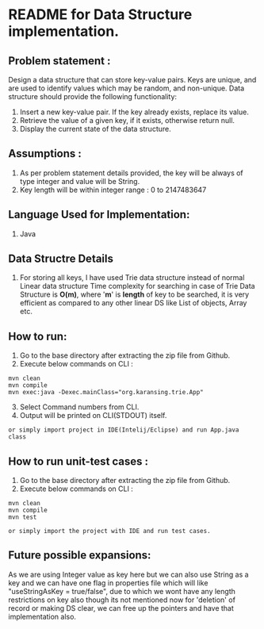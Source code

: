 # README for Data Structure implementation.

## Problem statement : 
Design a data structure that can store key-value pairs. Keys are unique, and are used to identify values which may be
random, and non-unique. Data structure should provide the following functionality:
1. Insert a new key-value pair. If the key already exists, replace its value.
2. Retrieve the value of a given key, if it exists, otherwise return null.
3. Display the current state of the data structure.


## Assumptions :
1. As per problem statement details provided, the key will be always of type integer and value will be String.
2. Key length will be within integer range : 0 to 2147483647  

## Language Used for Implementation:
1. Java

## Data Structre Details
1. For storing all keys, I have used Trie data structure instead of normal Linear data structure
 Time complexity for searching in case of Trie Data Structure is **O(m)**, where '**m**' is **length** of key to be searched, 
 it is very efficient as compared to any other linear DS like List of objects, Array etc.

## How to run:
1. Go to the base directory after extracting the zip file from Github.
2. Execute below commands on CLI :
```
mvn clean
mvn compile
mvn exec:java -Dexec.mainClass="org.karansing.trie.App"
```
3. Select Command numbers from CLI.
4. Output will be printed on CLI(STDOUT) itself.

```
or simply import project in IDE(Intelij/Eclipse) and run App.java class
```
## How to run unit-test cases :
1. Go to the base directory after extracting the zip file from Github.
2. Execute below commands on CLI :
```
mvn clean
mvn compile
mvn test
```
```
or simply import the project with IDE and run test cases.
```
## Future possible expansions:
As we are using Integer value as key here but we can also use String as a key and we can have one flag in properties file which will like "useStringAsKey = true/false", due to which we wont have any length restrictions on key also though its not mentioned now for 'deletion' of record or making DS clear, we can free up the pointers and have that implementation also.
